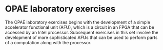 # OPAE laboratory exercises

The OPAE laboratory exercises begins with the development of a simple accelerator functional unit (AFU), which is a 
circuit in an FPGA that can be accessed by an Intel processor. Subsequent exercises in this set involve the 
development of more sophisticated AFUs that can be used to perform parts of a computation along with the processor.
